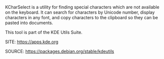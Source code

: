 
 KCharSelect is a utility for finding special characters
 which are not available on the keyboard. It can search for
 characters by Unicode number, display characters in any 
 font, and copy characters to the clipboard so they can be 
 pasted into documents.

 This tool is part of the KDE Utils Suite.
 
 SITE: https://apps.kde.org

 SOURCE: https://packages.debian.org/stable/kdeutils